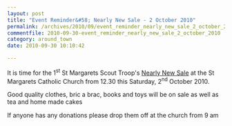 ```yaml
---
layout: post
title: "Event Reminder&#58; Nearly New Sale - 2 October 2010"
permalink: /archives/2010/09/event_reminder_nearly_new_sale_2_october_2010.html
commentfile: 2010-09-30-event_reminder_nearly_new_sale_2_october_2010
category: around_town
date: 2010-09-30 10:10:42

---
```


It is time for the 1<sup>st</sup> St Margarets Scout Troop's [Nearly New Sale](https://stmargarets.london/event/sale/200705142545) at the St Margarets Catholic Church from 12.30 this Saturday, 2<sup>nd</sup> October 2010.

Good quality clothes, bric a brac, books and toys will be on sale as well as tea and home made cakes

If anyone has any donations please drop them off at the church from 9 am
